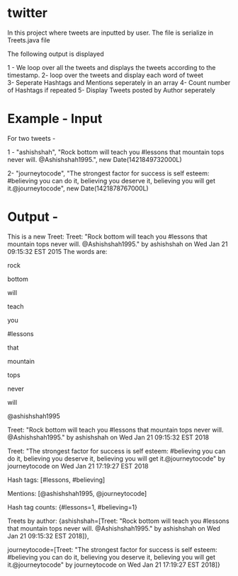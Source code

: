 # twitter

In this project where tweets are inputted by user. The file is serialize in Treets.java file

The following output is displayed

1 - We loop over all the tweets and displays the tweets according to the timestamp.
2- loop over the tweets and display each word of tweet  
3- Seperate Hashtags and Mentions seperately in an array
4- Count number of Hashtags if repeated
5- Display Tweets posted by Author seperately


# Example - Input
 For two tweets - 
 
 1 - "ashishshah", "Rock bottom will teach you #lessons that mountain tops never will. @Ashishshah1995.", new Date(1421849732000L)
 
 2-   "journeytocode", "The strongest factor for success is self esteem: #believing you can do it, believing you deserve it, believing you will get it.@journeytocode", new Date(1421878767000L)
      
     
# Output -

This is a new Treet:  Treet:  "Rock bottom will teach you #lessons that mountain tops never will. @Ashishshah1995." by ashishshah on Wed Jan 21 09:15:32 EST 2015 
The words are:

rock

bottom

will

teach

you

#lessons

that

mountain

tops

never

will

@ashishshah1995

Treet:  "Rock bottom will teach you #lessons that mountain tops never will. @Ashishshah1995." by ashishshah on Wed Jan 21 09:15:32 EST 2018

Treet:  "The strongest factor for success is self esteem: #believing you can do it, believing you deserve it, believing you will get it.@journeytocode" by journeytocode on Wed Jan 21 17:19:27 EST 2018

Hash tags: [#lessons, #believing] 

Mentions: [@ashishshah1995, @journeytocode] 

Hash tag counts: {#lessons=1, #believing=1} 

Treets by author: {ashishshah=[Treet:  "Rock bottom will teach you #lessons that mountain tops never will. @Ashishshah1995." by ashishshah on Wed Jan 21 09:15:32 EST 2018]}, 

journeytocode=[Treet:  "The strongest factor for success is self esteem: #believing you can do it, believing you deserve it, believing you will get it.@journeytocode" by journeytocode on Wed Jan 21 17:19:27 EST 2018]} 
